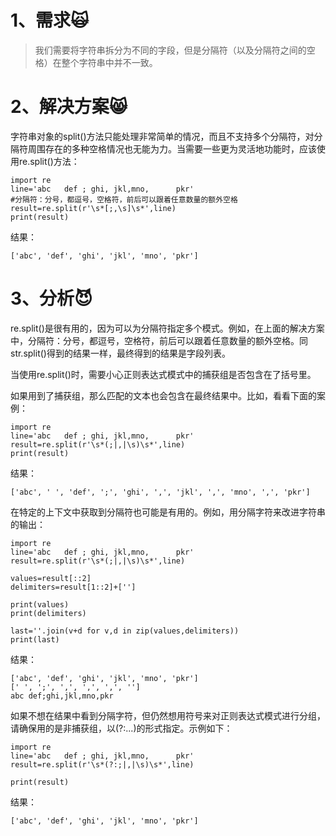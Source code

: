 # 1、需求🙀

> 我们需要将字符串拆分为不同的字段，但是分隔符（以及分隔符之间的空格）在整个字符串中并不一致。

# 2、解决方案😸

字符串对象的split\(\)方法只能处理非常简单的情况，而且不支持多个分隔符，对分隔符周围存在的多种空格情况也无能为力。当需要一些更为灵活地功能时，应该使用re.split\(\)方法：

```
import re
line='abc   def ; ghi, jkl,mno,      pkr'
#分隔符：分号，都逗号，空格符，前后可以跟着任意数量的额外空格
result=re.split(r'\s*[;,\s]\s*',line)
print(result)
```

结果：

```
['abc', 'def', 'ghi', 'jkl', 'mno', 'pkr']
```

# 3、分析😈

re.split\(\)是很有用的，因为可以为分隔符指定多个模式。例如，在上面的解决方案中，分隔符：分号，都逗号，空格符，前后可以跟着任意数量的额外空格。同str.split\(\)得到的结果一样，最终得到的结果是字段列表。

当使用re.split\(\)时，需要小心正则表达式模式中的捕获组是否包含在了括号里。

如果用到了捕获组，那么匹配的文本也会包含在最终结果中。比如，看看下面的案例：

```
import re
line='abc   def ; ghi, jkl,mno,      pkr'
result=re.split(r'\s*(;|,|\s)\s*',line)
print(result)
```

结果：

```
['abc', ' ', 'def', ';', 'ghi', ',', 'jkl', ',', 'mno', ',', 'pkr']
```

在特定的上下文中获取到分隔符也可能是有用的。例如，用分隔字符来改进字符串的输出：

```
import re
line='abc   def ; ghi, jkl,mno,      pkr'
result=re.split(r'\s*(;|,|\s)\s*',line)

values=result[::2]
delimiters=result[1::2]+['']

print(values)
print(delimiters)

last=''.join(v+d for v,d in zip(values,delimiters))
print(last)
```

结果：

```
['abc', 'def', 'ghi', 'jkl', 'mno', 'pkr']
[' ', ';', ',', ',', ',', '']
abc def;ghi,jkl,mno,pkr
```

如果不想在结果中看到分隔字符，但仍然想用符号来对正则表达式模式进行分组，请确保用的是非捕获组，以\(?:...\)的形式指定。示例如下：

```
import re
line='abc   def ; ghi, jkl,mno,      pkr'
result=re.split(r'\s*(?:;|,|\s)\s*',line)

print(result)
```

结果：

```
['abc', 'def', 'ghi', 'jkl', 'mno', 'pkr']
```



